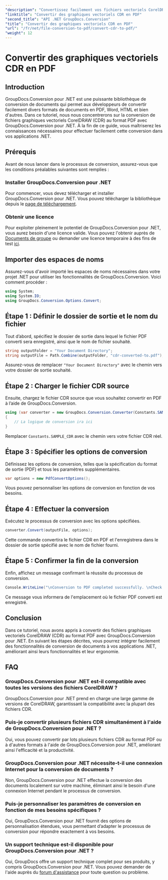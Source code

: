 ```yaml
---
"description": "Convertissez facilement vos fichiers vectoriels CorelDRAW (CDR) au format PDF grâce à GroupDocs.Conversion pour .NET. Simplifiez la conversion de vos documents."
"linktitle": "Convertir des graphiques vectoriels CDR en PDF"
"second_title": "API .NET GroupDocs.Conversion"
"title": "Convertir des graphiques vectoriels CDR en PDF"
"url": "/fr/net/file-conversion-to-pdf/convert-cdr-to-pdf/"
"weight": 12
---
```


# Convertir des graphiques vectoriels CDR en PDF

## Introduction
GroupDocs.Conversion pour .NET est une puissante bibliothèque de conversion de documents qui permet aux développeurs de convertir facilement divers formats de documents en PDF, Word, HTML et bien d'autres. Dans ce tutoriel, nous nous concentrerons sur la conversion de fichiers graphiques vectoriels CorelDRAW (CDR) au format PDF avec GroupDocs.Conversion pour .NET. À la fin de ce guide, vous maîtriserez les connaissances nécessaires pour effectuer facilement cette conversion dans vos applications .NET.
## Prérequis
Avant de nous lancer dans le processus de conversion, assurez-vous que les conditions préalables suivantes sont remplies :
### Installer GroupDocs.Conversion pour .NET
Pour commencer, vous devez télécharger et installer GroupDocs.Conversion pour .NET. Vous pouvez télécharger la bibliothèque depuis le [page de téléchargement](https://releases.groupdocs.com/conversion/net/).
### Obtenir une licence
Pour exploiter pleinement le potentiel de GroupDocs.Conversion pour .NET, vous aurez besoin d'une licence valide. Vous pouvez l'obtenir auprès de [Documents de groupe](https://purchase.groupdocs.com/buy) ou demander une licence temporaire à des fins de test [ici](https://purchase.groupdocs.com/temporary-license/).

## Importer des espaces de noms
Assurez-vous d'avoir importé les espaces de noms nécessaires dans votre projet .NET pour utiliser les fonctionnalités de GroupDocs.Conversion. Voici comment procéder :
```csharp
using System;
using System.IO;
using GroupDocs.Conversion.Options.Convert;
```
## Étape 1 : Définir le dossier de sortie et le nom du fichier
Tout d’abord, spécifiez le dossier de sortie dans lequel le fichier PDF converti sera enregistré, ainsi que le nom de fichier souhaité.
```csharp
string outputFolder = "Your Document Directory";
string outputFile = Path.Combine(outputFolder, "cdr-converted-to.pdf");
```
Assurez-vous de remplacer `"Your Document Directory"` avec le chemin vers votre dossier de sortie souhaité.
## Étape 2 : Charger le fichier CDR source
Ensuite, chargez le fichier CDR source que vous souhaitez convertir en PDF à l’aide de GroupDocs.Conversion.
```csharp
using (var converter = new GroupDocs.Conversion.Converter(Constants.SAMPLE_CDR))
{
    // La logique de conversion ira ici
}
```
Remplacer `Constants.SAMPLE_CDR` avec le chemin vers votre fichier CDR réel.
## Étape 3 : Spécifier les options de conversion
Définissez les options de conversion, telles que la spécification du format de sortie (PDF) et tous les paramètres supplémentaires.
```csharp
var options = new PdfConvertOptions();
```
Vous pouvez personnaliser les options de conversion en fonction de vos besoins.
## Étape 4 : Effectuer la conversion
Exécutez le processus de conversion avec les options spécifiées.
```csharp
converter.Convert(outputFile, options);
```
Cette commande convertira le fichier CDR en PDF et l'enregistrera dans le dossier de sortie spécifié avec le nom de fichier fourni.
## Étape 5 : Confirmer la fin de la conversion
Enfin, affichez un message confirmant la réussite du processus de conversion.
```csharp
Console.WriteLine("\nConversion to PDF completed successfully. \nCheck output in {0}", outputFolder);
```
Ce message vous informera de l'emplacement où le fichier PDF converti est enregistré.

## Conclusion
Dans ce tutoriel, nous avons appris à convertir des fichiers graphiques vectoriels CorelDRAW (CDR) au format PDF avec GroupDocs.Conversion pour .NET. En suivant les étapes décrites, vous pourrez intégrer facilement des fonctionnalités de conversion de documents à vos applications .NET, améliorant ainsi leurs fonctionnalités et leur ergonomie.
## FAQ
### GroupDocs.Conversion pour .NET est-il compatible avec toutes les versions des fichiers CorelDRAW ?
GroupDocs.Conversion pour .NET prend en charge une large gamme de versions de CorelDRAW, garantissant la compatibilité avec la plupart des fichiers CDR.
### Puis-je convertir plusieurs fichiers CDR simultanément à l'aide de GroupDocs.Conversion pour .NET ?
Oui, vous pouvez convertir par lots plusieurs fichiers CDR au format PDF ou à d'autres formats à l'aide de GroupDocs.Conversion pour .NET, améliorant ainsi l'efficacité et la productivité.
### GroupDocs.Conversion pour .NET nécessite-t-il une connexion Internet pour la conversion de documents ?
Non, GroupDocs.Conversion pour .NET effectue la conversion des documents localement sur votre machine, éliminant ainsi le besoin d'une connexion Internet pendant le processus de conversion.
### Puis-je personnaliser les paramètres de conversion en fonction de mes besoins spécifiques ?
Oui, GroupDocs.Conversion pour .NET fournit des options de personnalisation étendues, vous permettant d’adapter le processus de conversion pour répondre exactement à vos besoins.
### Un support technique est-il disponible pour GroupDocs.Conversion pour .NET ?
Oui, GroupDocs offre un support technique complet pour ses produits, y compris GroupDocs.Conversion pour .NET. Vous pouvez demander de l'aide auprès du [forum d'assistance](https://forum.groupdocs.com/c/conversion/11) pour toute question ou problème.